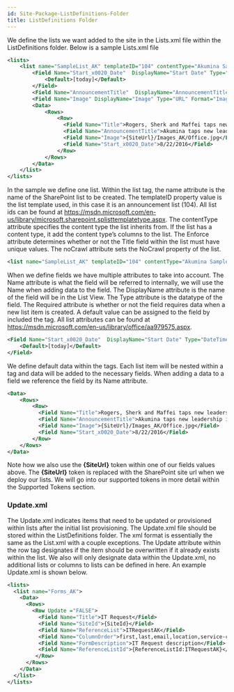 ```yaml
---
id: Site-Package-ListDefinitions-Folder
title: ListDefinitions Folder
---
```


We define the lists we want added to the site in the Lists.xml file within the ListDefinitions folder. Below is a sample Lists.xml file
```xml
<lists>
	<list name="SampleList_AK" templateID="104" contentType="Akumina Sample Type" Enforce="TRUE" noCrawl="TRUE">
		<Field Name="Start_x0020_Date"  DisplayName="Start Date" Type="DateTime" Required="TRUE">
			<Default>[today]</Default>
		</Field>
		<Field Name="AnnouncementTitle"  DisplayName="AnnouncementTitle" Type="Text"  Required="TRUE" />
		<Field Name="Image" DisplayName="Image" Type="URL" Format="Image" Required="FALSE" />
		<Data>
			<Rows>
				<Row>
				  <Field Name="Title">Rogers, Sherk and Maffei taps new leadership in Nashua</Field>
				  <Field Name="AnnouncementTitle">Akumina taps new leadership in Nashua</Field>         
				  <Field Name="Image">{SiteUrl}/Images_AK/Office.jpg</Field>
				  <Field Name="Start_x0020_Date">8/22/2016</Field>
				</Row>      	
			</Rows>
		</Data>
	</list>
</lists>
```
In the sample we define one list. Within the list tag, the name attribute is the name of the SharePoint list to be created. The templateID property value is the list template used, in this case it is an announcement list (104). All list ids can be found at https://msdn.microsoft.com/en-us/library/microsoft.sharepoint.splisttemplatetype.aspx. The contentType attribute specifies the content type the list inherits from. If the list has a content type, it add the content type’s columns to the list. The Enforce attribute determines whether or not the Title field within the list must have unique values. The noCrawl attribute sets the NoCrawl property of the list.
```xml
<list name="SampleList_AK" templateID="104" contentType="Akumina Sample Type" Enforce="TRUE" noCrawl="TRUE">
```
When we define fields we have multiple attributes to take into account. The Name attribute is what the field will be referred to internally, we will use the Name when adding data to the field. The DisplayName attribute is the name of the field will be in the List View. The Type attribute is the datatype of the field. The Required attribute is whether or not the field requires data when a new list item is created. A default value can be assigned to the field by included the <Default> tag. All list attributes can be found at https://msdn.microsoft.com/en-us/library/office/aa979575.aspx.

```xml
<Field Name="Start_x0020_Date"  DisplayName="Start Date" Type="DateTime" Required="TRUE">
	<Default>[today]</Default>
</Field>
```

We define default data within the <Data><Rows> tags. Each list item will be nested within a <Row> tag and data will be added to the necessary fields. When adding a data to a field we reference the field by its Name attribute.

```xml
<Data>
	<Rows>
		<Row>
		  <Field Name="Title">Rogers, Sherk and Maffei taps new leadership in Nashua</Field>
		  <Field Name="AnnouncementTitle">Akumina taps new leadership in Nashua</Field>         
		  <Field Name="Image">{SiteUrl}/Images_AK/Office.jpg</Field>
		  <Field Name="Start_x0020_Date">8/22/2016</Field>
		</Row>      	
	</Rows>
</Data>
```

Note how we also use the **{SiteUrl}** token within one of our fields values above. The **{SiteUrl}** token is replaced with the SharePoint site url when we deploy our lists. We will go into our supported tokens in more detail within the Supported Tokens section.

### Update.xml
The Update.xml indicates items that need to be updated or provisioned within lists after the initial list provisioning. The Update.xml file should be stored within the ListDefinitions folder. The xml format is essentially the same as the List.xml with a couple exceptions. The Update attribute within the row tag designates if the item should be overwritten if it already exists within the list. We also will only designate data within the Update.xml, no additional lists or columns to lists can be defined in here. An example Update.xml is shown below.

```xml
<lists>
  <list name="Forms_AK">
    <Data>
      <Rows>
        <Row Update ="FALSE">
          <Field Name="Title">IT Request</Field>
          <Field Name="SiteId">{SiteId}</Field>
          <Field Name="ReferenceList">ITRequestAK</Field>
          <Field Name="ColumnOrder">first,last,email,location,service-category,comments</Field>
          <Field Name="FormDescription">IT Request description</Field>
          <Field Name="ReferenceListId">{ReferenceListId:ITRequestAK}</Field>
         </Row>
      </Rows>
    </Data>
  </list>
</lists>
```